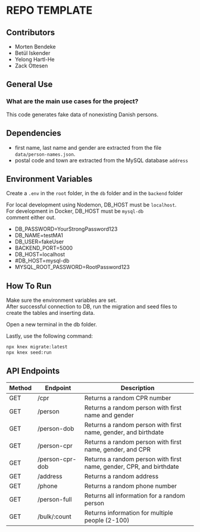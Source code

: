 # REPO TEMPLATE

## Contributors

- Morten Bendeke
- Betül Iskender
- Yelong Hartl-He
- Zack Ottesen

## General Use

### What are the main use cases for the project? <br>
This code generates fake data of nonexisting Danish persons.

## Dependencies

- first name, last name and gender are extracted from the file `data/person-names.json`.
- postal code and town are extracted from the MySQL database `address`

## Environment Variables

Create a `.env` in the `root` folder, in the `db` folder and in the `backend` folder

For local development using Nodemon, DB_HOST must be `localhost`.<br>
For development in Docker, DB_HOST must be `mysql-db`
<br>
comment either out. 

- DB_PASSWORD=YourStrongPassword123
- DB_NAME=testMA1
- DB_USER=fakeUser
- BACKEND_PORT=5000
- DB_HOST=localhost
- #DB_HOST=mysql-db
- MYSQL_ROOT_PASSWORD=RootPassword123

## How To Run

Make sure the environment variables are set.<br>
After successful connection to DB, run the migration and seed files to create the tables and inserting data. <br>

Open a new terminal in the db folder. <br>

Lastly, use the following command:

```bash
npx knex migrate:latest
npx knex seed:run
```
## API Endpoints

| Method | Endpoint           | Description                                                    |
|--------|--------------------|----------------------------------------------------------------|
| GET    | /cpr               | Returns a random CPR number                                    |
| GET    | /person            | Returns a random person with first name and gender             |
| GET    | /person-dob        | Returns a random person with first name, gender, and birthdate |
| GET    | /person-cpr        | Returns a random person with first name, gender, and CPR       |
| GET    | /person-cpr-dob    | Returns a random person with first name, gender, CPR, and birthdate |
| GET    | /address           | Returns a random address                                       |
| GET    | /phone             | Returns a random phone number                                  |
| GET    | /person-full       | Returns all information for a random person                    |
| GET    | /bulk/:count       | Returns information for multiple people (2-100)                |


